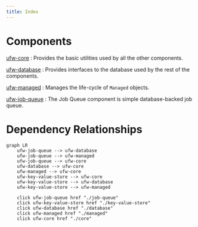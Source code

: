```yaml
---
title: Index
---
```


# Components

[ufw-core](./core)
: Provides the basic utilities used by all the other components.

[ufw-database](./database)
: Provides interfaces to the database used by the rest of the components.

[ufw-managed](./managed)
: Manages the life-cycle of `Managed` objects.

[ufw-job-queue](./job-queue)
: The Job Queue component is simple database-backed job queue.

# Dependency Relationships

```mermaid
graph LR
    ufw-job-queue --> ufw-database
    ufw-job-queue --> ufw-managed
    ufw-job-queue --> ufw-core
    ufw-database --> ufw-core
    ufw-managed --> ufw-core
    ufw-key-value-store --> ufw-core
    ufw-key-value-store --> ufw-database
    ufw-key-value-store --> ufw-managed

    click ufw-job-queue href "./job-queue"
    click ufw-key-value-store href "./key-value-store"
    click ufw-database href "./database"
    click ufw-managed href "./managed"
    click ufw-core href "./core"
```